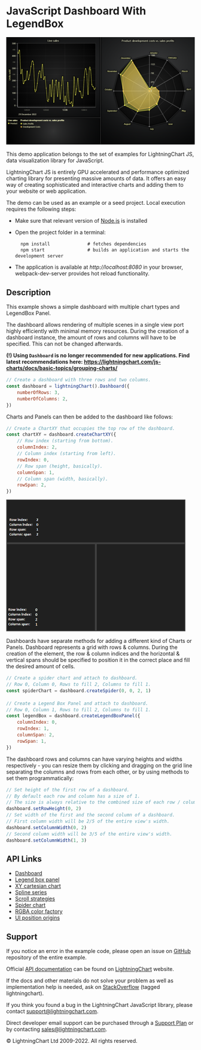 # JavaScript Dashboard With LegendBox

![JavaScript Dashboard With LegendBox](dashboardWithLegendbox-darkGold.png)

This demo application belongs to the set of examples for LightningChart JS, data visualization library for JavaScript.

LightningChart JS is entirely GPU accelerated and performance optimized charting library for presenting massive amounts of data. It offers an easy way of creating sophisticated and interactive charts and adding them to your website or web application.

The demo can be used as an example or a seed project. Local execution requires the following steps:

-   Make sure that relevant version of [Node.js](https://nodejs.org/en/download/) is installed
-   Open the project folder in a terminal:

          npm install              # fetches dependencies
          npm start                # builds an application and starts the development server

-   The application is available at _http://localhost:8080_ in your browser, webpack-dev-server provides hot reload functionality.


## Description

This example shows a simple dashboard with multiple chart types and LegendBox Panel.

The dashboard allows rendering of multiple scenes in a single view port highly efficiently with minimal memory resources. During the creation of a dashboard instance, the amount of rows and columns will have to be specified. This can not be changed afterwards.

**(!) Using `Dashboard` is no longer recommended for new applications. Find latest recommendations here: https://lightningchart.com/js-charts/docs/basic-topics/grouping-charts/**

```javascript
// Create a dashboard with three rows and two columns.
const dashboard = lightningChart().Dashboard({
    numberOfRows: 3,
    numberOfColumns: 2,
})
```

Charts and Panels can then be added to the dashboard like follows:

```javascript
// Create a ChartXY that occupies the top row of the dashboard.
const chartXY = dashboard.createChartXY({
    // Row index (starting from bottom).
    columnIndex: 2,
    // Column index (starting from left).
    rowIndex: 0,
    // Row span (height, basically).
    columnSpan: 1,
    // Column span (width, basically).
    rowSpan: 2,
})
```

[//]: # 'IMPORTANT: The assets will not show before README.md is built - relative path is different!'

![](./assets/dashboardPositioning.png)

Dashboards have separate methods for adding a different kind of Charts or Panels. Dashboard represents a grid with rows & columns. During the creation of the element, the row & column indices and the horizontal & vertical spans should be specified to position it in the correct place and fill the desired amount of cells.

```javascript
// Create a spider chart and attach to dashboard.
// Row 0, Column 0, Rows to fill 2, Columns to fill 1.
const spiderChart = dashboard.createSpider(0, 0, 2, 1)

// Create a Legend Box Panel and attach to dashboard.
// Row 0, Column 1, Rows to fill 2, Columns to fill 1.
const legendBox = dashboard.createLegendBoxPanel({
    columnIndex: 0,
    rowIndex: 1,
    columnSpan: 2,
    rowSpan: 1,
})
```

The dashboard rows and columns can have varying heights and widths respectively - you can resize them by clicking and dragging on the grid line separating the columns and rows from each other, or by using methods to set them programmatically:

```javascript
// Set height of the first row of a dashboard.
// By default each row and column has a size of 1.
// The size is always relative to the combined size of each row / column.
dashboard.setRowHeight(0, 2)
// Set width of the first and the second column of a dashboard.
// First column width will be 2/5 of the entire view's width.
dashboard.setColumnWidth(0, 2)
// Second column width will be 3/5 of the entire view's width.
dashboard.setColumnWidth(1, 3)
```


## API Links

* [Dashboard]
* [Legend box panel]
* [XY cartesian chart]
* [Spline series]
* [Scroll strategies]
* [Spider chart]
* [RGBA color factory]
* [UI position origins]


## Support

If you notice an error in the example code, please open an issue on [GitHub][0] repository of the entire example.

Official [API documentation][1] can be found on [LightningChart][2] website.

If the docs and other materials do not solve your problem as well as implementation help is needed, ask on [StackOverflow][3] (tagged lightningchart).

If you think you found a bug in the LightningChart JavaScript library, please contact support@lightningchart.com.

Direct developer email support can be purchased through a [Support Plan][4] or by contacting sales@lightningchart.com.

[0]: https://github.com/Arction/
[1]: https://lightningchart.com/lightningchart-js-api-documentation/
[2]: https://lightningchart.com
[3]: https://stackoverflow.com/questions/tagged/lightningchart
[4]: https://lightningchart.com/support-services/

© LightningChart Ltd 2009-2022. All rights reserved.


[Dashboard]: https://lightningchart.com/js-charts/api-documentation/v5.0.1/classes/Dashboard.html
[Legend box panel]: https://lightningchart.com/js-charts/api-documentation/v5.0.1/classes/UILegendBoxPanel.html
[XY cartesian chart]: https://lightningchart.com/js-charts/api-documentation/v5.0.1/classes/ChartXY.html
[Spline series]: https://lightningchart.com/js-charts/api-documentation/v5.0.1/classes/SplineSeries.html
[Scroll strategies]: https://lightningchart.com/js-charts/api-documentation/v5.0.1/variables/AxisScrollStrategies.html
[Spider chart]: https://lightningchart.com/js-charts/api-documentation/v5.0.1/classes/SpiderChart.html
[RGBA color factory]: https://lightningchart.com/js-charts/api-documentation/v5.0.1/functions/ColorRGBA.html
[UI position origins]: https://lightningchart.com/js-charts/api-documentation/v5.0.1/variables/UIOrigins.html

